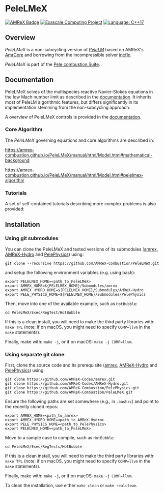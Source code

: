 # PeleLMeX

[![AMReX Badge](https://img.shields.io/static/v1?label=%22powered%20by%22&message=%22AMReX%22&color=%22blue%22)](https://amrex-codes.github.io/amrex/)
[![Exascale Computing Project](https://img.shields.io/badge/supported%20by-ECP-blue)](https://www.exascaleproject.org/research-project/combustion-pele/)
[![Language: C++17](https://img.shields.io/badge/language-C%2B%2B17-blue)](https://isocpp.org/)

## Overview

*PeleLMeX* is a non-subcycling version of [*PeleLM*](https://github.com/AMReX-Combustion/PeleLM) based on AMReX's [AmrCore](https://amrex-codes.github.io/amrex/docs_html/AmrCore.html) and borrowing from the incompressible solver [incflo](https://github.com/AMReX-Codes/incflo). 

*PeleLMeX* is part of the [Pele combustion Suite](https://amrex-combustion.github.io/).

## Documentation

PeleLMeX solves of the multispecies reactive Navier-Stokes equations in the low Mach number limit as described in the [documentation](https://amrex-combustion.github.io/PeleLMeX/manual/html/index.html). It inherits most of PeleLM algorithmic features, but differs significantly in its implementation stemming from the non-subcycling approach.

A overview of PeleLMeX controls is provided in the [documentation](https://amrex-combustion.github.io/PeleLMeX/manual/html/LMeXControls.html).

### Core Algorithm

The *PeleLMeX* governing equations and core algorithms are described in:

https://amrex-combustion.github.io/PeleLMeX/manual/html/Model.html#mathematical-background

https://amrex-combustion.github.io/PeleLMeX/manual/html/Model.html#pelelmex-algorithm

### Tutorials

A set of self-contained tutorials describing more complex problems is also provided:

## Installation

### Using git submodules

You can clone the PeleLMeX and tested versions of its submodules 
([amrex](https://github.com/AMReX-Codes/amrex), [AMReX-Hydro](https://github.com/AMReX-Codes/AMReX-Hydro) and [PelePhysics](https://github.com/AMReX-Combustion/PelePhysics)) using:

```
git clone --recursive https://github.com/AMReX-Combustion/PeleLMeX.git
```

and setup the following environment variables (e.g. using bash):

```
export PELELMEX_HOME=<path_to_PeleLMeX>
export AMREX_HOME=${PELELMEX_HOME}/Submodules/amrex
export AMREX_HYDRO_HOME=${PELELMEX_HOME}/Submodules/AMReX-Hydro
export PELE_PHYSICS_HOME=${PELELMEX_HOME}/Submodules/PelePhysics
```

Then, move into one of the available example, such as `HotBubble`:

```
cd PeleLMeX/Exec/RegTest/HotBubble
```

If this is a clean install, you will need to make the third party libraries with: `make TPL` (note: if on macOS, you might need to specify `COMP=llvm` in the `make` statements).

Finally, make with: `make -j`, or if on macOS: `make -j COMP=llvm`.

### Using separate git clone

First, clone the source code and its prerequisite ([amrex](https://github.com/AMReX-Codes/amrex), [AMReX-Hydro](https://github.com/AMReX-Codes/AMReX-Hydro) and [PelePhysics](https://github.com/AMReX-Combustion/PelePhysics)) using:

```
git clone https://github.com/AMReX-Codes/amrex.git
git clone https://github.com/AMReX-Codes/AMReX-Hydro.git
git clone https://github.com/AMReX-Combustion/PelePhysics.git
git clone https://github.com/AMReX-Combustion/PeleLMeX.git
```

Ensure the following paths are set somewhere (e.g., in `.bashrc`) and point to the recently cloned repos:
```
export AMREX_HOME=<path_to_amrex>
export AMREX_HYDRO_HOME=<path_to_AMReX-Hydro>
export PELE_PHYSICS_HOME=<path_to_PelePhysics>
export PELELMEX_HOME=<path_to_PeleLMeX>
```

Move to a sample case to compile, such as `HotBubble`:

```
cd PeleLMeX/Exec/RegTests/HotBubble
```

If this is a clean install, you will need to make the third party libraries with: `make TPL` (note: if on macOS, you might need to specify `COMP=llvm` in the `make` statements).

Finally, make with: `make -j`, or if on macOS: `make -j COMP=llvm`.

To clean the installation, use either `make clean` or `make realclean`.
